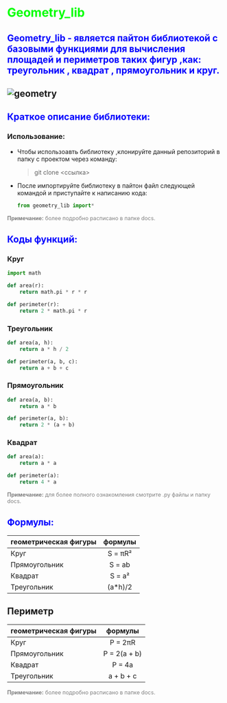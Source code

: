 # <span style="color: #00FF00;">Geometry_lib</span>

## <span style="color: #0000FF;">Geometry_lib - является пайтон библиотекой с базовыми функциями для вычисления площадей и периметров таких фигур ,как: треугольник , квадрат , прямоугольник и круг.</span>

![geometry](https://encrypted-tbn0.gstatic.com/images?q=tbn:ANd9GcRYG0RgfUb_2QjwlBOmik9nERItKh5VLKRMpw&s)
---

## <span style="color: #0000FF;">Краткое описание библиотеки:</span>
### Использование:

- Чтобы использоавть библиотеку ,клонируйте данный репозиторий в папку с проектом через команду:

    >git clone <ссылка>

- После импортируйте библиотеку в пайтон файл следующей командой и приступайте к написанию кода:
    ```python
    from geometry_lib import*
    ```
<p style="color: gray; font-size: 90%;">
<b>Примечание:</b> более подробно расписано в папке docs.
</p>

## <span style="color: #0000FF;">Коды функций:</span>
### Круг
```python
import math

def area(r):
    return math.pi * r * r

def perimeter(r):
    return 2 * math.pi * r
```
### Треугольник
```python
def area(a, h): 
    return a * h / 2

def perimeter(a, b, c): 
    return a + b + c 
```
### Прямоугольник
```python
def area(a, b):
    return a * b

def perimeter(a, b):
    return 2 * (a + b)
```
### Квадрат
```python
def area(a):
    return a * a

def perimeter(a):
    return 4 * a
```

<p style="color: gray; font-size: 90%;">
<b>Примечание:</b> для более полного ознакомления смотрите .py файлы и папку docs.
</p>

## <span style="color: #0000FF;">Формулы:</span>
| геометрическая фигуры| формулы |
|:-------------|:-----------:|
|   Круг       | S = πR²     |
| Прямоугольник| S = ab      |
|  Квадрат     |  S = a²     |
| Треугольник  | (a*h)/2     |
## Периметр
| геометрическая фигуры| формулы |
|:-------------|:-----------:|
|   Круг       | P = 2πR     |
| Прямоугольник| P = 2(a + b)|
|  Квадрат     |  P = 4a     |
| Треугольник  | a + b + c   |
<p style="color: gray; font-size: 90%;">
<b>Примечание:</b> более подробно расписано в папке docs.
</p>
